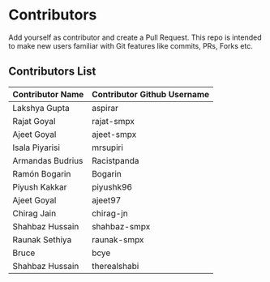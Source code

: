 # Contributors
Add yourself as contributor and create a Pull Request.
This repo is intended to make new users familiar with Git features like commits, PRs, Forks etc.

## Contributors List
| Contributor Name | Contributor Github Username |
|------------------|-----------------------------|
| Lakshya Gupta | aspirar |
| Rajat Goyal | rajat-smpx |
| Ajeet Goyal | ajeet-smpx |
| Isala Piyarisi | mrsupiri |
| Armandas Budrius | Racistpanda |
| Ramón Bogarin |   Bogarin |
| Piyush Kakkar | piyushk96 |
| Ajeet Goyal | ajeet97 |
| Chirag Jain |   chirag-jn |
| Shahbaz Hussain |   shahbaz-smpx |
| Raunak Sethiya |   raunak-smpx |
| Bruce | bcye |
| Shahbaz Hussain |   therealshabi |
